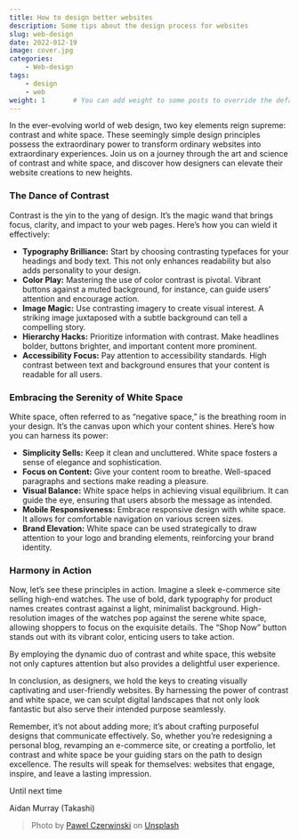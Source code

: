 ```yaml
---
title: How to design better websites
description: Some tips about the design process for websites
slug: web-design
date: 2022-012-19
image: cover.jpg
categories:
    - Web-design
tags:
    - design
    - web
weight: 1       # You can add weight to some posts to override the default sorting (date descending)
---
```


In the ever-evolving world of web design, two key elements reign supreme: contrast and white space. These seemingly simple design principles possess the extraordinary power to transform ordinary websites into extraordinary experiences. Join us on a journey through the art and science of contrast and white space, and discover how designers can elevate their website creations to new heights.

### The Dance of Contrast

Contrast is the yin to the yang of design. It’s the magic wand that brings focus, clarity, and impact to your web pages. Here’s how you can wield it effectively:

- **Typography Brilliance:** Start by choosing contrasting typefaces for your headings and body text. This not only enhances readability but also adds personality to your design.
- **Color Play:** Mastering the use of color contrast is pivotal. Vibrant buttons against a muted background, for instance, can guide users’ attention and encourage action.
- **Image Magic:** Use contrasting imagery to create visual interest. A striking image juxtaposed with a subtle background can tell a compelling story.
- **Hierarchy Hacks:** Prioritize information with contrast. Make headlines bolder, buttons brighter, and important content more prominent.
- **Accessibility Focus:** Pay attention to accessibility standards. High contrast between text and background ensures that your content is readable for all users.

### Embracing the Serenity of White Space

White space, often referred to as “negative space,” is the breathing room in your design. It’s the canvas upon which your content shines. Here’s how you can harness its power:

- **Simplicity Sells:** Keep it clean and uncluttered. White space fosters a sense of elegance and sophistication.
- **Focus on Content:** Give your content room to breathe. Well-spaced paragraphs and sections make reading a pleasure.
- **Visual Balance:** White space helps in achieving visual equilibrium. It can guide the eye, ensuring that users absorb the message as intended.
- **Mobile Responsiveness:** Embrace responsive design with white space. It allows for comfortable navigation on various screen sizes.
- **Brand Elevation:** White space can be used strategically to draw attention to your logo and branding elements, reinforcing your brand identity.

### Harmony in Action

Now, let’s see these principles in action. Imagine a sleek e-commerce site selling high-end watches. The use of bold, dark typography for product names creates contrast against a light, minimalist background. High-resolution images of the watches pop against the serene white space, allowing shoppers to focus on the exquisite details. The “Shop Now” button stands out with its vibrant color, enticing users to take action.

By employing the dynamic duo of contrast and white space, this website not only captures attention but also provides a delightful user experience.

In conclusion, as designers, we hold the keys to creating visually captivating and user-friendly websites. By harnessing the power of contrast and white space, we can sculpt digital landscapes that not only look fantastic but also serve their intended purpose seamlessly.

Remember, it’s not about adding more; it’s about crafting purposeful designs that communicate effectively. So, whether you’re redesigning a personal blog, revamping an e-commerce site, or creating a portfolio, let contrast and white space be your guiding stars on the path to design excellence. The results will speak for themselves: websites that engage, inspire, and leave a lasting impression.

Until next time

Aidan Murray (Takashi)

> Photo by [Pawel Czerwinski](https://unsplash.com/@pawel_czerwinski) on [Unsplash](https://unsplash.com/)